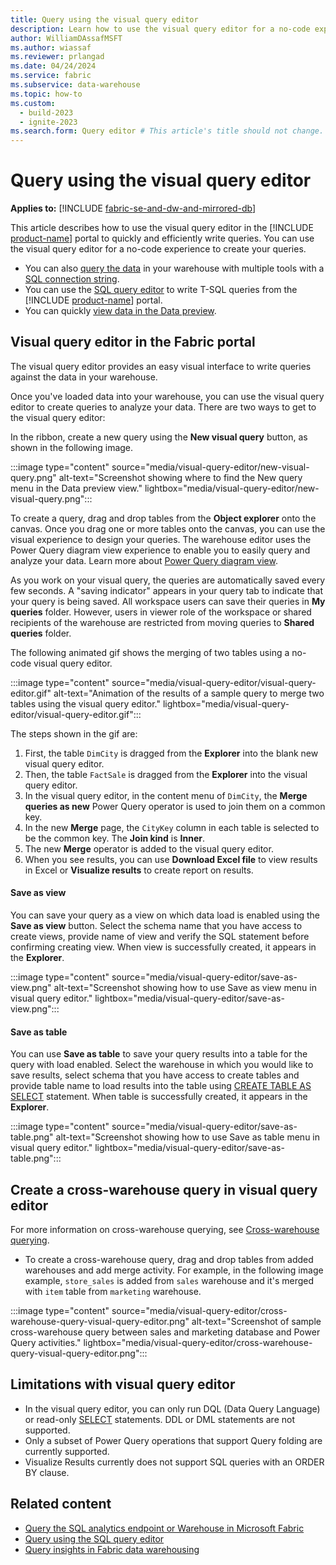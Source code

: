 ```yaml
---
title: Query using the visual query editor
description: Learn how to use the visual query editor for a no-code experience to create your queries.
author: WilliamDAssafMSFT
ms.author: wiassaf
ms.reviewer: prlangad
ms.date: 04/24/2024
ms.service: fabric
ms.subservice: data-warehouse
ms.topic: how-to
ms.custom:
  - build-2023
  - ignite-2023
ms.search.form: Query editor # This article's title should not change. If so, contact engineering.
---
```

# Query using the visual query editor

**Applies to:** [!INCLUDE [fabric-se-and-dw-and-mirrored-db](includes/applies-to-version/fabric-se-and-dw-and-mirrored-db.md)]

This article describes how to use the visual query editor in the [!INCLUDE [product-name](../includes/product-name.md)] portal to quickly and efficiently write queries. You can use the visual query editor for a no-code experience to create your queries.

- You can also [query the data](query-warehouse.md) in your warehouse with multiple tools with a [SQL connection string](connectivity.md).
- You can use the [SQL query editor](sql-query-editor.md) to write T-SQL queries from the [!INCLUDE [product-name](../includes/product-name.md)] portal.
- You can quickly [view data in the Data preview](data-preview.md).

## Visual query editor in the Fabric portal

The visual query editor provides an easy visual interface to write queries against the data in your warehouse.

Once you've loaded data into your warehouse, you can use the visual query editor to create queries to analyze your data. There are two ways to get to the visual query editor:

In the ribbon, create a new query using the **New visual query** button, as shown in the following image.

:::image type="content" source="media/visual-query-editor/new-visual-query.png" alt-text="Screenshot showing where to find the New query menu in the Data preview view." lightbox="media/visual-query-editor/new-visual-query.png":::

To create a query, drag and drop tables from the **Object explorer** onto the canvas. Once you drag one or more tables onto the canvas, you can use the visual experience to design your queries. The warehouse editor uses the Power Query diagram view experience to enable you to easily query and analyze your data. Learn more about [Power Query diagram view](/power-query/diagram-view).

As you work on your visual query, the queries are automatically saved every few seconds. A "saving indicator" appears in your query tab to indicate that your query is being saved. All workspace users can save their queries in **My queries** folder. However, users in viewer role of the workspace or shared recipients of the warehouse are restricted from moving queries to **Shared queries** folder.

The following animated gif shows the merging of two tables using a no-code visual query editor.

:::image type="content" source="media/visual-query-editor/visual-query-editor.gif" alt-text="Animation of the results of a sample query to merge two tables using the visual query editor." lightbox="media/visual-query-editor/visual-query-editor.gif":::

The steps shown in the gif are:

1. First, the table `DimCity` is dragged from the **Explorer** into the blank new visual query editor.
1. Then, the table `FactSale` is dragged from the **Explorer** into the visual query editor. 
1. In the visual query editor, in the content menu of `DimCity`, the **Merge queries as new** Power Query operator is used to join them on a common key.
1. In the new **Merge** page, the `CityKey` column in each table is selected to be the common key. The **Join kind** is **Inner**.
1. The new **Merge** operator is added to the visual query editor.
1. When you see results, you can use **Download Excel file** to view results in Excel or **Visualize results** to create report on results.

#### Save as view

You can save your query as a view on which data load is enabled using the **Save as view** button. Select the schema name that you have access to create views, provide name of view and verify the SQL statement before confirming creating view. When view is successfully created, it appears in the **Explorer**.

:::image type="content" source="media/visual-query-editor/save-as-view.png" alt-text="Screenshot showing how to use Save as view menu in visual query editor." lightbox="media/visual-query-editor/save-as-view.png":::

#### Save as table

You can use **Save as table** to save your query results into a table for the query with load enabled. Select the warehouse in which you would like to save results, select schema that you have access to create tables and provide table name to load results into the table using [CREATE TABLE AS SELECT](/sql/t-sql/statements/create-table-as-select-azure-sql-data-warehouse?view=fabric&preserve-view=true) statement. When table is successfully created, it appears in the **Explorer**.

:::image type="content" source="media/visual-query-editor/save-as-table.png" alt-text="Screenshot showing how to use Save as table menu in visual query editor." lightbox="media/visual-query-editor/save-as-table.png":::

## Create a cross-warehouse query in visual query editor

For more information on cross-warehouse querying, see [Cross-warehouse querying](query-warehouse.md#write-a-cross-database-query).

- To create a cross-warehouse query, drag and drop tables from added warehouses and add merge activity. For example, in the following image example, `store_sales` is added from `sales` warehouse and it's merged with `item` table from `marketing` warehouse.

:::image type="content" source="media/visual-query-editor/cross-warehouse-query-visual-query-editor.png" alt-text="Screenshot of sample cross-warehouse query between sales and marketing database and Power Query activities." lightbox="media/visual-query-editor/cross-warehouse-query-visual-query-editor.png":::

## Limitations with visual query editor

- In the visual query editor, you can only run DQL (Data Query Language) or read-only [SELECT](/sql/t-sql/queries/select-transact-sql?view=fabric&preserve-view=true) statements. DDL or DML statements are not supported.
- Only a subset of Power Query operations that support Query folding are currently supported.
- Visualize Results currently does not support SQL queries with an ORDER BY clause. 

## Related content

- [Query the SQL analytics endpoint or Warehouse in Microsoft Fabric](query-warehouse.md)
- [Query using the SQL query editor](sql-query-editor.md)
- [Query insights in Fabric data warehousing](query-insights.md)
